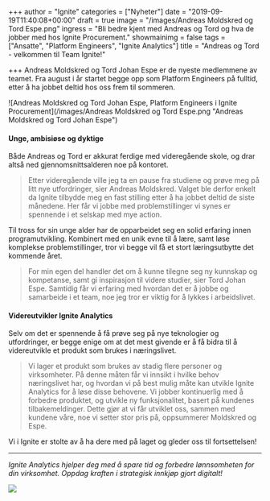 +++
author = "Ignite"
categories = ["Nyheter"]
date = "2019-09-19T11:40:08+00:00"
draft = true
image = "/images/Andreas Moldskred og Tord Espe.png"
ingress = "Bli bedre kjent med Andreas og Tord og hva de jobber med hos Ignite Procurement."
showmainimg = false
tags = ["Ansatte", "Platform Engineers", "Ignite Analytics"]
title = "Andreas og Tord - velkommen til Team Ignite!"

+++
Andreas Moldskred og Tord Johan Espe er de nyeste medlemmene av teamet. Fra august i år startet begge opp som Platform Engineers på fulltid, etter å ha jobbet deltid hos oss frem til sommeren.

![Andreas Moldskred og Tord Johan Espe, Platform Engineers i Ignite Procurement](/images/Andreas Moldskred og Tord Espe.png "Andreas Moldskred og Tord Johan Espe")

#### Unge, ambisiøse og dyktige

Både Andreas og Tord er akkurat ferdige med videregående skole, og drar altså ned gjennomsnittsalderen noe på kontoret.

> Etter videregående ville jeg ta en pause fra studiene og prøve meg på litt nye utfordringer, sier Andreas Moldskred. Valget ble derfor enkelt da Ignite tilbydde meg en fast stilling etter å ha jobbet deltid de siste månedene. Her får vi jobbe med problemstillinger vi synes er spennende i et selskap med mye action.

Til tross for sin unge alder har de opparbeidet seg en solid erfaring innen programutvikling. Kombinert med en unik evne til å lære, samt løse komplekse problemstillinger, tror vi begge vil få et stort læringsutbytte det kommende året.

> For min egen del handler det om å kunne tilegne seg ny kunnskap og kompetanse, samt gi inspirasjon til videre studier, sier Tord Johan Espe. Samtidig får vi erfaring med hvordan det er å jobbe og samarbeide i et team, noe jeg tror er viktig for å lykkes i arbeidslivet.

#### Videreutvikler Ignite Analytics

Selv om det er spennende å få prøve seg på nye teknologier og utfordringer, er begge enige om at det mest givende er å få bidra til å videreutvikle et produkt som brukes i næringslivet.

> Vi lager et produkt som brukes av stadig flere personer og virksomheter. På denne måten får vi innsikt i hvilke behov næringslivet har, og hvordan vi på best mulig måte kan utvikle Ignite Analytics for å løse disse behovene. Vi jobber kontinuerlig med å forbedre produktet, og utvikle ny funksjonalitet, basert på kundenes tilbakemeldinger. Dette gjør at vi får utviklet oss, sammen med kundene våre, noe vi setter stor pris på, oppsummerer Moldskred og Espe.

Vi i Ignite er stolte av å ha dere med på laget og gleder oss til fortsettelsen!

***

_Ignite Analytics hjelper deg med å spare tid og forbedre lønnsomheten for din virksomhet. Oppdag kraften i strategisk innkjøp gjort digitalt!_

[![](https://www.ignite.no/images/Pr%C3%B8v%20Ignite%20Analytics%20-%201200%20x100.png)](https://www.ignite.no/ignite-analytics/demo/ "Prøv Ignite Analytics")